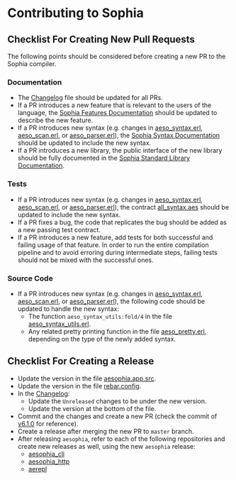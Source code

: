 # Contributing to Sophia

## Checklist For Creating New Pull Requests

The following points should be considered before creating a new PR to the Sophia compiler.

### Documentation

- The [Changelog](CHANGELOG.md) file should be updated for all PRs.
- If a PR introduces a new feature that is relevant to the users of the language, the [Sophia Features Documentation](docs/sophia_features.md) should be updated to describe the new feature.
- If a PR introduces new syntax (e.g. changes in [aeso_syntax.erl](src/aeso_syntax.erl), [aeso_scan.erl](src/aeso_scan.erl), or [aeso_parser.erl](src/aeso_parser.erl)), the [Sophia Syntax Documentation](docs/sophia_syntax.md) should be updated to include the new syntax.
- If a PR introduces a new library, the public interface of the new library should be fully documented in the [Sophia Standard Library Documentation](docs/sophia_stdlib.md).

### Tests

- If a PR introduces new syntax (e.g. changes in [aeso_syntax.erl](src/aeso_syntax.erl), [aeso_scan.erl](src/aeso_scan.erl), or [aeso_parser.erl](src/aeso_parser.erl)), the contract [all_syntax.aes](test/contracts/all_syntax.aes) should be updated to include the new syntax.
- If a PR fixes a bug, the code that replicates the bug should be added as a new passing test contract.
- If a PR introduces a new feature, add tests for both successful and failing usage of that feature. In order to run the entire compilation pipeline and to avoid erroring during intermediate steps, failing tests should not be mixed with the successful ones.

### Source Code

- If a PR introduces new syntax (e.g. changes in [aeso_syntax.erl](src/aeso_syntax.erl), [aeso_scan.erl](src/aeso_scan.erl), or [aeso_parser.erl](src/aeso_parser.erl)), the following code should be updated to handle the new syntax:
    - The function `aeso_syntax_utils:fold/4` in the file [aeso_syntax_utils.erl](src/aeso_syntax_utils.erl).
    - Any related pretty printing function in the file [aeso_pretty.erl](src/aeso_pretty.erl), depending on the type of the newly added syntax.

## Checklist For Creating a Release

- Update the version in the file [aesophia.app.src](src/aesophia.app.src).
- Update the version in the file [rebar.config](rebar.config).
- In the [Changelog](CHANGELOG.md):
    - Update the `Unreleased` changes to be under the new version.
    - Update the version at the bottom of the file.
- Commit and the changes and create a new PR (check the commit of [v6.1.0](https://github.com/aeternity/aesophia/commit/5ad5270e381f6e810d7b8b5cdc168d283e7a90bb) for reference).
- Create a release after merging the new PR to `master` branch.
- After releasing `aesophia`, refer to each of the following repositories and create new releases as well, using the new `aesophia` release:
    - [aesophia_cli](https://github.com/aeternity/aesophia_cli)
    - [aesophia_http](https://github.com/aeternity/aesophia_http)
    - [aerepl](https://github.com/aeternity/aerepl)
